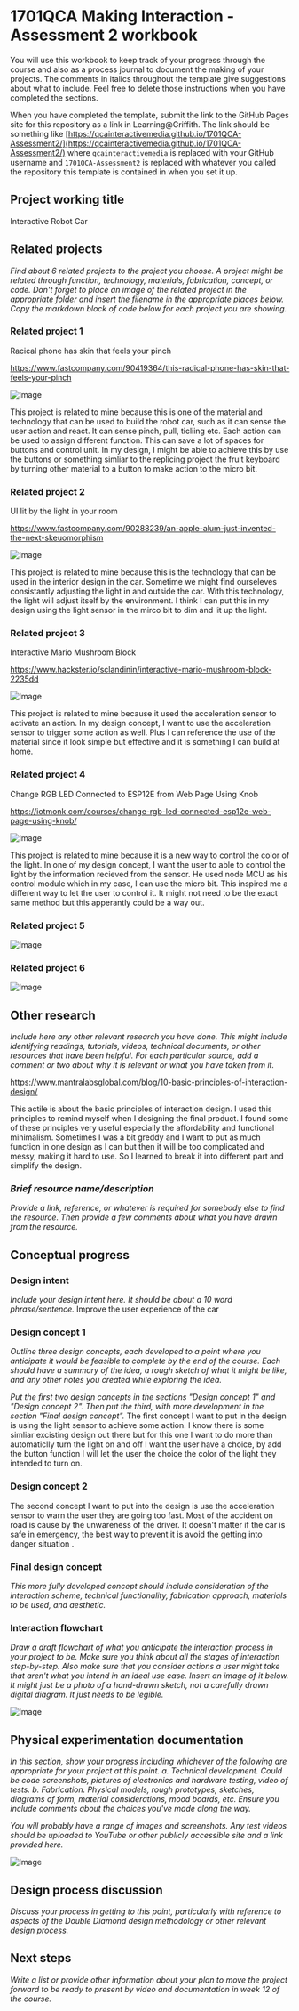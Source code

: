 # 1701QCA Making Interaction - Assessment 2 workbook

You will use this workbook to keep track of your progress through the course and also as a process journal to document the making of your projects. The comments in italics throughout the template give suggestions about what to include. Feel free to delete those instructions when you have completed the sections.

When you have completed the template, submit the link to the GitHub Pages site for this repository as a link in Learning@Griffith. The link should be something like [https://qcainteractivemedia.github.io/1701QCA-Assessment2/](https://qcainteractivemedia.github.io/1701QCA-Assessment2/) where `qcainteractivemedia` is replaced with your GitHub username and `1701QCA-Assessment2` is replaced with whatever you called the repository this template is contained in when you set it up.

## Project working title ##
Interactive Robot Car 

## Related projects ##
*Find about 6 related projects to the project you choose. A project might be related through function, technology, materials, fabrication, concept, or code. Don't forget to place an image of the related project in the appropriate folder and insert the filename in the appropriate places below. Copy the markdown block of code below for each project you are showing.*

### Related project 1 ###
Racical phone has skin that feels your pinch 

https://www.fastcompany.com/90419364/this-radical-phone-has-skin-that-feels-your-pinch

![Image](skin.jpg)

This project is related to mine because this is one of the material and technology that can be used to build the robot car, such as it can sense the user action and react. It can sense pinch, pull, ticliing etc. Each action can be used to assign different function. This can save a lot of spaces for buttons and control unit. In my design, I might be able to achieve this by use the buttons or something simliar to the replicing project the fruit keyboard by turning other material to a button to make action to the micro bit. 

### Related project 2 ###
UI lit by the light in your room 

https://www.fastcompany.com/90288239/an-apple-alum-just-invented-the-next-skeuomorphism

![Image](ui.jpg)

This project is related to mine because this is the technology that can be used in the interior design in the car. Sometime we might find ourseleves consistantly adjusting the light in and outside the car. With this technology, the light will adjust itself by the environment. I think I can put this in my design using the light sensor in the mirco bit to dim and lit up the light. 

### Related project 3 ###
Interactive Mario Mushroom Block

https://www.hackster.io/sclandinin/interactive-mario-mushroom-block-2235dd

![Image](box.jpg)

This project is related to mine because it used the acceleration sensor to activate an action. In my design concept, I want to use the acceleration sensor to trigger some action as well. Plus I can reference the use of the material since it look simple but effective and it is something I can build at home.  

### Related project 4 ###
Change RGB LED Connected to ESP12E from Web Page Using Knob

https://iotmonk.com/courses/change-rgb-led-connected-esp12e-web-page-using-knob/

![Image](LED.jpg)

This project is related to mine because it is a new way to control the color of the light. In one of my design concept, I want the user to able to control the light by the information recieved from the sensor. He used node MCU as his control module which in my case, I can use the micro bit. This inspired me a different way to let the user to control it. It might not need to be the exact same method but this apperantly could be a way out. 

### Related project 5 ###

![Image]()

### Related project 6 ###

![Image]()



## Other research ##
*Include here any other relevant research you have done. This might include identifying readings, tutorials, videos, technical documents, or other resources that have been helpful. For each particular source, add a comment or two about why it is relevant or what you have taken from it.*

https://www.mantralabsglobal.com/blog/10-basic-principles-of-interaction-design/

This actile is about the basic principles of interaction design. I used this principles to remind myself when I designing the final product. I found some of these principles very useful especially the affordability and functional minimalism. Sometimes I was a bit greddy and I want to put as much function in one design as I can but then it will be too complicated and messy, making it hard to use. So I learned to break it into different part and simplify the design. 

### *Brief resource name/description* ###

*Provide a link, reference, or whatever is required for somebody else to find the resource. Then provide a few comments about what you have drawn from the resource.*

## Conceptual progress ##

### Design intent ###
*Include your design intent here. It should be about a 10 word phrase/sentence.*
Improve the user experience of the car 

### Design concept 1 ###
*Outline three design concepts, each developed to a point where you anticipate it would be feasible to complete by the end of the course. Each should have a summary of the idea, a rough sketch of what it might be like, and any other notes you created while exploring the idea.* 

*Put the first two design concepts in the sections "Design concept 1" and "Design concept 2". Then put the third, with more development in the section "Final design concept".*
The first concept I want to put in the design is using the light sensor to achieve some action. I know there is some simliar excisting design out there but for this one I want to do more than automaticlly turn the light on and off I want the user have a choice, by add the button function I will let the user the choice the color of the light they intended to turn on.  
### Design concept 2 ###
The second concept I want to put into the design is use the acceleration sensor to warn the user they are going too fast. Most of the accident on road is cause by the unwareness of the driver. It doesn't matter if the car is safe in emergency, the best way to prevent it is avoid the getting into danger situation .

### Final design concept ###
*This more fully developed concept should include consideration of the interaction scheme, technical functionality, fabrication approach, materials to be used, and aesthetic.*

### Interaction flowchart ###
*Draw a draft flowchart of what you anticipate the interaction process in your project to be. Make sure you think about all the stages of interaction step-by-step. Also make sure that you consider actions a user might take that aren't what you intend in an ideal use case. Insert an image of it below. It might just be a photo of a hand-drawn sketch, not a carefully drawn digital diagram. It just needs to be legible.*

![Image](missingimage.png)

## Physical experimentation documentation ##

*In this section, show your progress including whichever of the following are appropriate for your project at this point.
a.	Technical development. Could be code screenshots, pictures of electronics and hardware testing, video of tests. 
b.	Fabrication. Physical models, rough prototypes, sketches, diagrams of form, material considerations, mood boards, etc.
Ensure you include comments about the choices you've made along the way.*

*You will probably have a range of images and screenshots. Any test videos should be uploaded to YouTube or other publicly accessible site and a link provided here.*

![Image](missingimage.png)

## Design process discussion ##
*Discuss your process in getting to this point, particularly with reference to aspects of the Double Diamond design methodology or other relevant design process.*

## Next steps ##
*Write a list or provide other information about your plan to move the project forward to be ready to present by video and documentation in week 12 of the course.*
